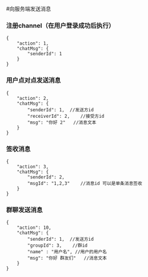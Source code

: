 #向服务端发送消息

### 注册channel（在用户登录成功后执行）
```
{
    "action": 1,
    "chatMsg": { 
        "senderId": 1
    }
}
```

### 用户点对点发送消息
```
{
    "action": 2,
    "chatMsg": {
        "senderId": 1,  //发送方id
        "receiverId": 2,    //接受方id
        "msg": "你好 2"   //消息文本
    }
}
```

### 签收消息
```
{
    "action": 3,
    "chatMsg": {
        "senderId": 2,
        "msgId": "1,2,3"    //消息id 可以是单条消息签收
    }
}
```

### 群聊发送消息
```
{
    "action": 10,
    "chatMsg": {
        "senderId": 1,  //发送方id
        "groupId": 3,    //群id
        "name" : "用户名", //用户的用户名
        "msg": "你好 群友们"   //消息文本
    }
}
```
